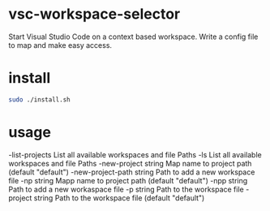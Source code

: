 # vsc-workspace-selector
Start Visual Studio Code on a context based workspace. Write a config file to map and make easy access.


# install 

```bash
sudo ./install.sh
```

# usage
-list-projects
      List all available workspaces and file Paths
-ls
      List all available workspaces and file Paths
-new-project string
      Map name to project path (default "default")
-new-project-path string
      Path to add a new workspace file
-np string
      Mapp name to project path (default "default")
-npp string
      Path to add a new workaspace file
-p string
      Path to the workspace file
-project string
      Path to the workspace file (default "default")